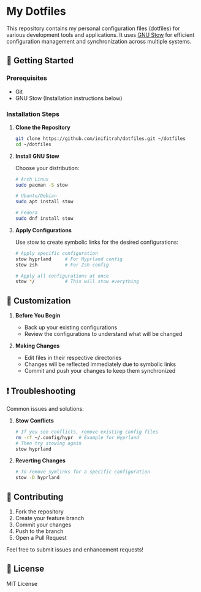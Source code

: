 # My Dotfiles

This repository contains my personal configuration files (dotfiles) for various development tools and applications. It uses [GNU Stow](https://www.gnu.org/software/stow/) for efficient configuration management and synchronization across multiple systems.

## 🚀 Getting Started

### Prerequisites

- Git
- GNU Stow (Installation instructions below)

### Installation Steps

1. **Clone the Repository**

   ```bash
   git clone https://github.com/inifitrah/dotfiles.git ~/dotfiles
   cd ~/dotfiles
   ```

2. **Install GNU Stow**

   Choose your distribution:

   ```bash
   # Arch Linux
   sudo pacman -S stow

   # Ubuntu/Debian
   sudo apt install stow

   # Fedora
   sudo dnf install stow
   ```

3. **Apply Configurations**

   Use stow to create symbolic links for the desired configurations:

   ```bash
   # Apply specific configuration
   stow hyprland     # For Hyprland config
   stow zsh          # For Zsh config

   # Apply all configurations at once
   stow */           # This will stow everything
   ```

## 🔧 Customization

1. **Before You Begin**

   - Back up your existing configurations
   - Review the configurations to understand what will be changed

2. **Making Changes**
   - Edit files in their respective directories
   - Changes will be reflected immediately due to symbolic links
   - Commit and push your changes to keep them synchronized

## ❗ Troubleshooting

Common issues and solutions:

1. **Stow Conflicts**

   ```bash
   # If you see conflicts, remove existing config files
   rm -rf ~/.config/hypr  # Example for Hyprland
   # Then try stowing again
   stow hyprland
   ```

2. **Reverting Changes**
   ```bash
   # To remove symlinks for a specific configuration
   stow -D hyprland
   ```

## 🤝 Contributing

1. Fork the repository
2. Create your feature branch
3. Commit your changes
4. Push to the branch
5. Open a Pull Request

Feel free to submit issues and enhancement requests!

## 📝 License

MIT License
